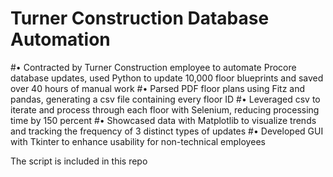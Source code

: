 # Turner Construction Database Automation
#• Contracted by Turner Construction employee to automate Procore database updates, used Python to update 10,000 floor blueprints and saved over 40 hours of manual work
#• Parsed PDF floor plans using Fitz and pandas, generating a csv file containing every floor ID
#• Leveraged csv to iterate and process through each floor with Selenium, reducing processing time by 150 percent
#• Showcased data with Matplotlib to visualize trends and tracking the frequency of 3 distinct types of updates
#• Developed GUI with Tkinter to enhance usability for non-technical employees

The script is included in this repo
